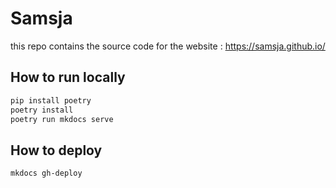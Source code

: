 # Samsja

this repo contains the source code for the website : https://samsja.github.io/


## How to run locally

```bash
pip install poetry
poetry install
poetry run mkdocs serve
```


## How to deploy

```bash
mkdocs gh-deploy
```